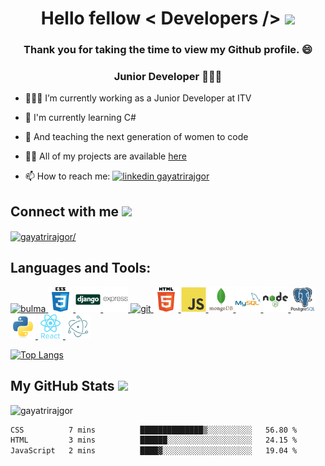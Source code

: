 <!-- <p align="right"> <img src="https://komarev.com/ghpvc/?username=gayatrirajgor&label=Profile%20views&color=0e75b6&style=flat" alt="gayatrirajgor" /> </p> -->
<h1 align="center">Hello fellow < Developers /> <img src = "https://raw.githubusercontent.com/MartinHeinz/MartinHeinz/master/wave.gif" width = 50px></h1>
<h3 align="center">Thank you for taking the time to view my Github profile. 😄</h3><h3 align="center"> Junior Developer 👩🏽‍💻 </h3>

<!--- <p align="center"> <a href="https://github.com/ryo-ma/github-profile-trophy"><img src="https://github-profile-trophy.vercel.app/?username=gayatrirajgor&theme=radical" alt="gayatrirajgor" /></a></p>--->

- 👩🏽‍💻 I’m currently working as a Junior Developer at ITV

- 🌱 I'm currently learning C#
  
- 🌱 And teaching the next generation of women to code

- 👨‍💻 All of my projects are available [here](https://github.com/gayatrirajgor?tab=repositories)

- 📫 How to reach me: [<img src="https://i.stack.imgur.com/gVE0j.png" alt="linkedin"> gayatrirajgor](https://www.linkedin.com/in/gayatrirajgor/)

<h2 align="left">Connect with me <img src='https://raw.githubusercontent.com/ShahriarShafin/ShahriarShafin/main/Assets/handshake.gif' width="100px"> </h2>
<p align="left">
<a href="https://linkedin.com/in/gayatrirajgor/" target="blank"><img align="center" src="https://raw.githubusercontent.com/rahuldkjain/github-profile-readme-generator/master/src/images/icons/Social/linked-in-alt.svg" alt="gayatrirajgor/" height="30" width="40" /></a>
</p>

<h2 align="left">Languages and Tools:</h2>
<p align="left"> <a href="https://bulma.io/" target="_blank" rel="noreferrer"> <img src="https://raw.githubusercontent.com/gilbarbara/logos/804dc257b59e144eaca5bc6ffd16949752c6f789/logos/bulma.svg" alt="bulma" width="40" height="40"/> </a> <a href="https://www.w3schools.com/css/" target="_blank" rel="noreferrer"> <img src="https://raw.githubusercontent.com/devicons/devicon/master/icons/css3/css3-original-wordmark.svg" alt="css3" width="40" height="40"/> </a> <a href="https://www.djangoproject.com/" target="_blank" rel="noreferrer"> <img src="https://raw.githubusercontent.com/devicons/devicon/master/icons/django/django-original.svg" alt="django" width="40" height="40"/> </a> <a href="https://expressjs.com" target="_blank" rel="noreferrer"> <img src="https://raw.githubusercontent.com/devicons/devicon/master/icons/express/express-original-wordmark.svg" alt="express" width="40" height="40"/> </a> <a href="https://git-scm.com/" target="_blank" rel="noreferrer"> <img src="https://www.vectorlogo.zone/logos/git-scm/git-scm-icon.svg" alt="git" width="40" height="40"/> </a> <a href="https://www.w3.org/html/" target="_blank" rel="noreferrer"> <img src="https://raw.githubusercontent.com/devicons/devicon/master/icons/html5/html5-original-wordmark.svg" alt="html5" width="40" height="40"/> </a> <a href="https://developer.mozilla.org/en-US/docs/Web/JavaScript" target="_blank" rel="noreferrer"> <img src="https://raw.githubusercontent.com/devicons/devicon/master/icons/javascript/javascript-original.svg" alt="javascript" width="40" height="40"/> </a> <a href="https://www.mongodb.com/" target="_blank" rel="noreferrer"> <img src="https://raw.githubusercontent.com/devicons/devicon/master/icons/mongodb/mongodb-original-wordmark.svg" alt="mongodb" width="40" height="40"/> </a> <a href="https://www.mysql.com/" target="_blank" rel="noreferrer"> <img src="https://raw.githubusercontent.com/devicons/devicon/master/icons/mysql/mysql-original-wordmark.svg" alt="mysql" width="40" height="40"/> </a> <a href="https://nodejs.org" target="_blank" rel="noreferrer"> <img src="https://raw.githubusercontent.com/devicons/devicon/master/icons/nodejs/nodejs-original-wordmark.svg" alt="nodejs" width="40" height="40"/> </a> <a href="https://www.postgresql.org" target="_blank" rel="noreferrer"> <img src="https://raw.githubusercontent.com/devicons/devicon/master/icons/postgresql/postgresql-original-wordmark.svg" alt="postgresql" width="40" height="40"/> </a> <a href="https://www.python.org" target="_blank" rel="noreferrer"> <img src="https://raw.githubusercontent.com/devicons/devicon/master/icons/python/python-original.svg" alt="python" width="40" height="40"/> </a> <a href="https://reactjs.org/" target="_blank" rel="noreferrer"> <img src="https://raw.githubusercontent.com/devicons/devicon/master/icons/react/react-original-wordmark.svg" alt="react" width="40" height="40"/> </a> <a href="https://www.electronjs.org" target="_blank" rel="noreferrer"> <img src="https://raw.githubusercontent.com/devicons/devicon/master/icons/electron/electron-original.svg" alt="electron" width="40" height="40"/> </a></p>

[![Top Langs](https://github-readme-stats.vercel.app/api/top-langs/?username=gayatrirajgor&layout=compact&langs_count=10&theme=radical&hide=shell,ruby)](https://github.com/anuraghazra/github-readme-stats)


<h2>My GitHub Stats <img src='https://media1.giphy.com/media/du3J3cXyzhj75IOgvA/giphy.gif?cid=ecf05e47x2g034i9pzwtzzsd3xgg2w9nr94t4tflbbgo3008&rid=giphy.gif' width='32px'></h2>
<p>&nbsp;<img align="left" src="https://github-readme-stats.vercel.app/api?username=gayatrirajgor&show_icons=true&locale=en&theme=radical&count_private=true&hide=stars&include_all_commits" alt="gayatrirajgor" /></p>

<!--START_SECTION:waka-->

```txt
CSS          7 mins          ██████████████▒░░░░░░░░░░   56.80 %
HTML         3 mins          ██████░░░░░░░░░░░░░░░░░░░   24.15 %
JavaScript   2 mins          ████▓░░░░░░░░░░░░░░░░░░░░   19.04 %
```

<!--END_SECTION:waka-->


